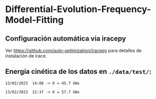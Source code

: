 # Differential-Evolution-Frequency-Model-Fitting


## Configuración automática via iracepy

Ver https://github.com/auto-optimization/iracepy para detalles de instalación de irace.

## Energía cinética de los datos en `./data/test/`:

`13/02/2023  14:08 -> K = 45.7 GWs`

`13/02/2023  22:37 -> K = 57.7 GWs`
